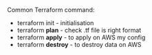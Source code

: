 Common Terraform command:
* terraform init - initialisation
* terraform **plan** - check .tf file is right format
* terraform **apply** - to apply on AWS my config
* terraform **destroy** - to destroy data on AWS